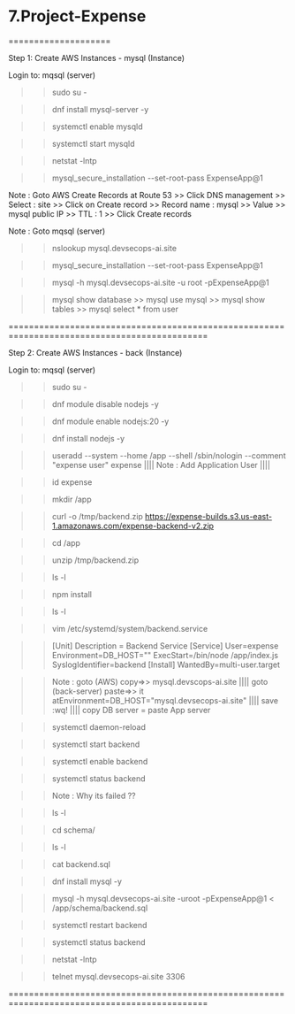 # 7.Project-Expense
====================

Step 1: Create AWS Instances - mysql (Instance)

Login to: mqsql (server) 

>> sudo su -

>> dnf install mysql-server -y 

>> systemctl enable mysqld

>> systemctl start mysqld

>> netstat -lntp

>> mysql_secure_installation --set-root-pass ExpenseApp@1

Note : Goto AWS Create Records at Route 53  >> Click DNS management  >> Select : site  >>  Click on Create record >> Record name : mysql  >> Value >> mysql public IP  >> TTL : 1  >> Click Create records

Note : Goto mqsql (server) 

>> nslookup mysql.devsecops-ai.site    

>> mysql_secure_installation --set-root-pass ExpenseApp@1

>> mysql -h mysql.devsecops-ai.site -u root -pExpenseApp@1

>> mysql show database  >> mysql use mysql  >> mysql  show tables  >> mysql select * from user

=============================================================================================

Step 2: Create AWS Instances - back (Instance)

Login to: mqsql (server) 

>> sudo su -

>> dnf module disable nodejs -y

>> dnf module enable nodejs:20 -y

>> dnf install nodejs -y

>> useradd --system --home /app --shell /sbin/nologin --comment "expense user" expense    ||||  Note : Add Application User  ||||

>> id expense

>> mkdir /app

>> curl -o /tmp/backend.zip https://expense-builds.s3.us-east-1.amazonaws.com/expense-backend-v2.zip

>> cd /app

>> unzip /tmp/backend.zip

>> ls -l

>> npm install

>> ls -l

>> vim /etc/systemd/system/backend.service

>> [Unit] Description = Backend Service [Service] User=expense Environment=DB_HOST="<MYSQL-SERVER-IPADDRESS>" ExecStart=/bin/node /app/index.js SyslogIdentifier=backend [Install] WantedBy=multi-user.target

>> Note : goto (AWS) copy=>> mysql.devscops-ai.site  |||| goto (back-server) paste=>> it  atEnvironment=DB_HOST="mysql.devsecops-ai.site"  |||| save :wq!   |||| copy DB server = paste App server

>> systemctl daemon-reload

>> systemctl start backend

>> systemctl enable backend

>> systemctl status backend

>> Note : Why its failed ??

>> ls -l

>> cd schema/

>> ls -l

>> cat backend.sql

>> dnf install mysql -y

>> mysql -h mysql.devsecops-ai.site -uroot -pExpenseApp@1 < /app/schema/backend.sql

>> systemctl restart backend

>> systemctl status backend

>> netstat -lntp

>> telnet mysql.devsecops-ai.site 3306 

=============================================================================================
